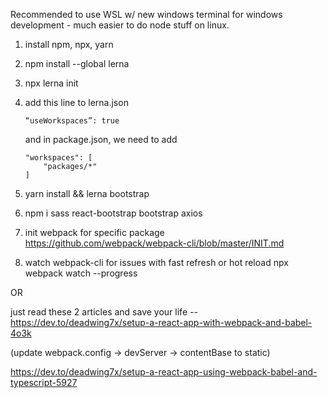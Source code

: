 Recommended to use WSL w/ new windows terminal for windows development - much easier to do node stuff on linux.

1. install npm, npx, yarn 
2. npm install --global lerna
3. npx lerna init  
4. add this line to lerna.json 
    ```
    “useWorkspaces”: true
    ```
    and in package.json, we need to add

    ```
    "workspaces": [
        "packages/*"
    ]
    ```
5. yarn install && lerna bootstrap
6. npm i sass react-bootstrap bootstrap axios

7. init webpack for specific package
https://github.com/webpack/webpack-cli/blob/master/INIT.md


8. watch webpack-cli for issues with fast refresh or hot reload
npx webpack watch --progress

OR

just read these 2 articles and save your life -- 
https://dev.to/deadwing7x/setup-a-react-app-with-webpack-and-babel-4o3k

(update webpack.config -> devServer -> contentBase to static)

https://dev.to/deadwing7x/setup-a-react-app-using-webpack-babel-and-typescript-5927
